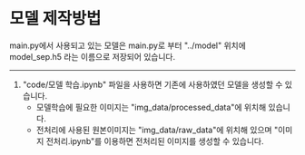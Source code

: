 # 모델 제작방법
main.py에서 사용되고 있는 모델은 main.py로 부터 "../model" 위치에 model_sep.h5 라는 이름으로 저장되어 있습니다.


----
1. "code/모델 학습.ipynb" 파일을 사용하면 기존에 사용하였던 모델을 생성할 수 있습니다.
   * 모델학습에 필요한 이미지는 "img_data/processed_data"에 위치해 있습니다.
   * 전처리에 사용된 원본이미지는 "img_data/raw_data"에 위치해 있으며 "이미지 전처리.ipynb"를 이용하면 전처리된 이미지를 생성할 수 있습니다.






